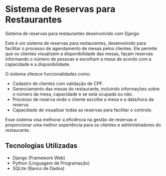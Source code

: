 
# Sistema de Reservas para Restaurantes

Sistema de reservas para restaurantes desenvolvido com Django


Este é um sistema de reservas para restaurantes, desenvolvido para facilitar o processo de agendamento de mesas pelos clientes. Ele permite que os clientes visualizem a disponibilidade das mesas, façam reservas informando o número de pessoas e escolham a mesa de acordo com a capacidade e a disponibilidade.

O sistema oferece funcionalidades como:

- Cadastro de clientes com validação de CPF.
- Gerenciamento das mesas do restaurante, incluindo informações sobre o número da mesa, capacidade e se está ocupada ou não.
- Processo de reserva onde o cliente escolhe a mesa e a data/hora da reserva.
- Capacidade de visualizar todas as reservas para facilitar o controle.

Esse sistema visa melhorar a eficiência na gestão de reservas e proporcionar uma melhor experiência para os clientes e administradores do restaurante.

## Tecnologias Utilizadas

- Django (Framework Web)
- Python (Linguagem de Programação)
- SQLite (Banco de Dados)


